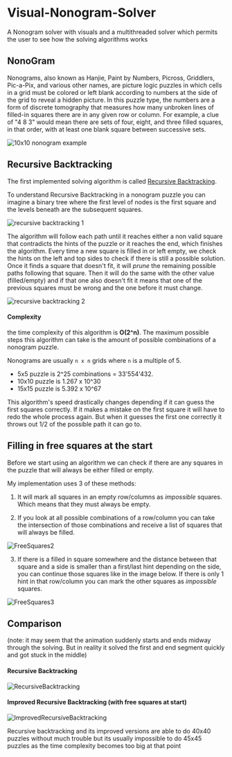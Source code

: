 # Visual-Nonogram-Solver
A Nonogram solver with visuals and a multithreaded solver which permits the user to see how the solving algorithms works

## NonoGram

Nonograms, also known as Hanjie, Paint by Numbers, Picross, Griddlers, Pic-a-Pix, and various other names, are picture logic puzzles in which cells in a grid must be colored or left blank according to numbers at the side of the grid to reveal a hidden picture. In this puzzle type, the numbers are a form of discrete tomography that measures how many unbroken lines of filled-in squares there are in any given row or column. For example, a clue of "4 8 3" would mean there are sets of four, eight, and three filled squares, in that order, with at least one blank square between successive sets.

![10x10 nonogram example](http://1.bp.blogspot.com/-XucdN4XEdys/V0uzHm-R7lI/AAAAAAAAAJ8/gQdSWv9bnjcrMmq0d7bb5NlaUKjXP4PjgCK4B/s1600/19%2B%253F.PNG)

## Recursive Backtracking
The first implemented solving algorithm is called [Recursive Backtracking](https://algodaily.com/lessons/recursive-backtracking-for-combinatorial-path-finding-and-sudoku-solver-algorithms).

To understand Recursive Backtracking in a nonogram puzzle you can imagine a binary tree where the first level of nodes is the first square and the levels beneath are the subsequent squares.

![recursive backtracking 1](https://user-images.githubusercontent.com/68373215/148687196-deedc72e-cce3-410c-9c86-3b687a0b141e.png)

The algorithm will follow each path until it reaches either a non valid square that contradicts the hints of the puzzle or it reaches the end, which finishes the algorithm.
Every time a new square is filled in or left empty, we check the hints on the left and top sides to check if there is still a possible solution. Once it finds a square that doesn't fit, it will _prune_ the remaining possible paths following that square. Then it will do the same with the other value (filled/empty) and if that one also doesn't fit it means that one of the previous squares must be wrong and the one before it must change. 

![recursive backtracking 2](https://user-images.githubusercontent.com/68373215/148687185-8a85c4c4-fca3-42be-8d95-74b47de2a9ec.png)

#### Complexity

the time complexity of this algorithm is **O(2^n)**. The maximum possible steps this algorithm can take is the amount of possible combinations of a nonogram puzzle.

Nonograms are usually `n x n` grids where `n` is a multiple of 5.

 - 5x5 puzzle is 2^25 combinations = 33'554'432.
 - 10x10 puzzle is 1.267 x 10^30
 - 15x15 puzzle is 5.392 x 10^67

This algorithm's speed drastically changes depending if it can guess the first squares correctly. If it makes a mistake on the first square it will have to redo the whole process again. But when it guesses the first one correctly it throws out 1/2 of the possible path it can go to.

## Filling in free squares at the start

Before we start using an algorithm we can check if there are any squares in the puzzle that will always be either filled or empty.

My implementation uses 3 of these methods:

1. It will mark all squares in an empty row/columns as _impossible_ squares. Which means that they must always be empty.

2. If you look at all possible combinations of a row/column you can take the intersection of those combinations and receive a list of squares that will always be filled.

![FreeSquares2](https://user-images.githubusercontent.com/68373215/148687175-c658623c-1c36-4170-b92c-88c1a02229d2.png)

3. If there is a filled in square somewhere and the distance between that square and a side is smaller than a first/last hint depending on the side, you can continue those squares like in the image below. If there is only 1 hint in that row/column you can mark the other squares as _impossible_ squares.

![FreeSquares3](https://user-images.githubusercontent.com/68373215/148687117-3d6c871e-8cd5-4a98-ba21-3189f06f3c3e.png)

## Comparison

(note: it may seem that the animation suddenly starts and ends midway through the solving. But in reality it solved the first and end segment quickly and got stuck in the middle)

#### Recursive Backtracking

![RecursiveBacktracking](https://user-images.githubusercontent.com/68373215/148688477-45dac260-8999-4736-8f18-6a019d0b3a3d.gif)

#### Improved Recursive Backtracking (with free squares at start)

![ImprovedRecursiveBacktracking](https://user-images.githubusercontent.com/68373215/148688504-46f5762a-5348-4a99-bf8a-905744ef9974.gif)

Recursive backtracking and its improved versions are able to do 40x40 puzzles without much trouble but its usually impossible to do 45x45 puzzles as the time complexity becomes too big at that point
